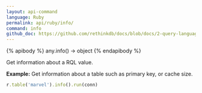 ```yaml
---
layout: api-command 
language: Ruby
permalink: api/ruby/info/
command: info 
github_doc: https://github.com/rethinkdb/docs/blob/docs/2-query-language/api/ruby/control-structures/info.md
---
```


{% apibody %}
any.info() → object
{% endapibody %}

Get information about a RQL value.

__Example:__ Get information about a table such as primary key, or cache size.

```rb
r.table('marvel').info().run(conn)
```


